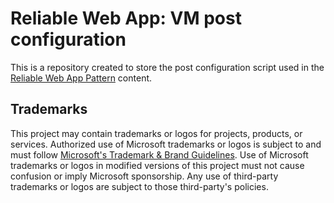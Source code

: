 # Reliable Web App: VM post configuration

This is a repository created to store the post configuration script used in the [Reliable Web App Pattern](https://aka.ms/eap/rwa/dotnet) content.

<!--

https://learn.microsoft.com/en-us/azure/virtual-machines/extensions/custom-script-linux

https://learn.microsoft.com/en-us/dotnet/core/install/linux-ubuntu#register-the-microsoft-package-repository

https://learn.microsoft.com/en-us/azure/virtual-machines/linux/quick-create-bicep?tabs=CLI

 -->
 ## Trademarks

This project may contain trademarks or logos for projects, products, or services. Authorized use of Microsoft 
trademarks or logos is subject to and must follow 
[Microsoft's Trademark & Brand Guidelines](https://www.microsoft.com/en-us/legal/intellectualproperty/trademarks/usage/general).
Use of Microsoft trademarks or logos in modified versions of this project must not cause confusion or imply Microsoft sponsorship.
Any use of third-party trademarks or logos are subject to those third-party's policies.